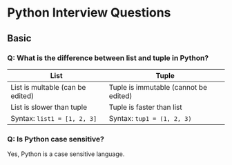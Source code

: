 # Python Interview Questions

## Basic

### Q: What is the difference between list and tuple in Python?
| List | Tuple |
| ---- | ----- |
| List is multable (can be edited) | Tuple is immutable (cannot be edited) |
| List is slower than tuple | Tuple is faster than list |
| Syntax: `list1 = [1, 2, 3]` | Syntax: `tup1 = (1, 2, 3)` |

### Q: Is Python case sensitive?
Yes, Python is a case sensitive language.